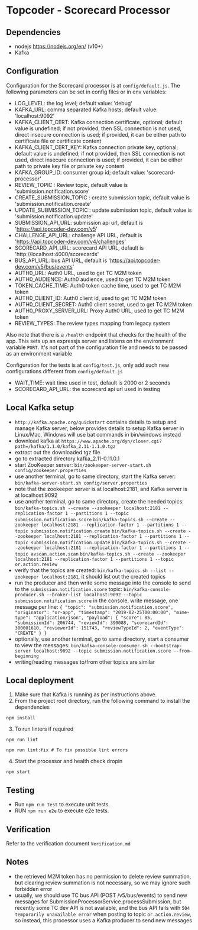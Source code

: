 # Topcoder - Scorecard Processor

## Dependencies

- nodejs https://nodejs.org/en/ (v10+)
- Kafka

## Configuration

Configuration for the Scorecard processor is at `config/default.js`.
The following parameters can be set in config files or in env variables:
- LOG_LEVEL: the log level; default value: 'debug'
- KAFKA_URL: comma separated Kafka hosts; default value: 'localhost:9092'
- KAFKA_CLIENT_CERT: Kafka connection certificate, optional; default value is undefined;
    if not provided, then SSL connection is not used, direct insecure connection is used;
    if provided, it can be either path to certificate file or certificate content
- KAFKA_CLIENT_CERT_KEY: Kafka connection private key, optional; default value is undefined;
    if not provided, then SSL connection is not used, direct insecure connection is used;
    if provided, it can be either path to private key file or private key content
- KAFKA_GROUP_ID: consumer group id; default value: 'scorecard-processor'
- REVIEW_TOPIC : Review topic, default value is 'submission.notification.score'
- CREATE_SUBMISSION_TOPIC : create submission topic, default value is 'submission.notification.create'
- UPDATE_SUBMISSION_TOPIC : update submission topic, default value is 'submission.notification.update'
- SUBMISSION_API_URL: submission api url, default is 'https://api.topcoder-dev.com/v5'
- CHALLENGE_API_URL: challenge API URL, default is 'https://api.topcoder-dev.com/v4/challenges'
- SCORECARD_API_URL: scorecard API URL, default is 'http://localhost:4000/scorecards'
- BUS_API_URL: bus API URL, default is 'https://api.topcoder-dev.com/v5/bus/events'
- AUTH0_URL: Auth0 URL, used to get TC M2M token
- AUTH0_AUDIENCE: Auth0 audience, used to get TC M2M token
- TOKEN_CACHE_TIME: Auth0 token cache time, used to get TC M2M token
- AUTH0_CLIENT_ID: Auth0 client id, used to get TC M2M token
- AUTH0_CLIENT_SECRET: Auth0 client secret, used to get TC M2M token
- AUTH0_PROXY_SERVER_URL: Proxy Auth0 URL, used to get TC M2M token
- REVIEW_TYPES: The review types mapping from legacy system

Also note that there is a `/health` endpoint that checks for the health of the app. This sets up an expressjs server and listens on the environment variable `PORT`. It's not part of the configuration file and needs to be passed as an environment variable

Configuration for the tests is at `config/test.js`, only add such new configurations different from `config/default.js`
- WAIT_TIME: wait time used in test, default is 2000 or 2 seconds
- SCORECARD_API_URL: the scorecard api url used in testing

## Local Kafka setup

- `http://kafka.apache.org/quickstart` contains details to setup and manage Kafka server,
  below provides details to setup Kafka server in Linux/Mac, Windows will use bat commands in bin/windows instead
- download kafka at `https://www.apache.org/dyn/closer.cgi?path=/kafka/1.1.0/kafka_2.11-1.1.0.tgz`
- extract out the downloaded tgz file
- go to extracted directory kafka_2.11-0.11.0.1
- start ZooKeeper server:
  `bin/zookeeper-server-start.sh config/zookeeper.properties`
- use another terminal, go to same directory, start the Kafka server:
  `bin/kafka-server-start.sh config/server.properties`
- note that the zookeeper server is at localhost:2181, and Kafka server is at localhost:9092
- use another terminal, go to same directory, create the needed topics:
  `bin/kafka-topics.sh --create --zookeeper localhost:2181 --replication-factor 1 --partitions 1 --topic submission.notification.score`
  `bin/kafka-topics.sh --create --zookeeper localhost:2181 --replication-factor 1 --partitions 1 --topic submission.notification.create`
  `bin/kafka-topics.sh --create --zookeeper localhost:2181 --replication-factor 1 --partitions 1 --topic submission.notification.update`
  `bin/kafka-topics.sh --create --zookeeper localhost:2181 --replication-factor 1 --partitions 1 --topic avscan.action.scan`
  `bin/kafka-topics.sh --create --zookeeper localhost:2181 --replication-factor 1 --partitions 1 --topic or.action.review`
- verify that the topics are created:
  `bin/kafka-topics.sh --list --zookeeper localhost:2181`,
  it should list out the created topics
- run the producer and then write some message into the console to send to the `submission.notification.score` topic:
  `bin/kafka-console-producer.sh --broker-list localhost:9092 --topic submission.notification.score`
  in the console, write message, one message per line:
  `{ "topic": "submission.notification.score", "originator": "or-app", "timestamp": "2019-02-25T00:00:00", "mime-type": "application/json", "payload": { "score": 85, "submissionId": 206744, "reviewId": 390088, "scorecardId": 300001610, "reviewerId": 151743, "reviewTypeId": 2, "eventType": "CREATE" } }`
- optionally, use another terminal, go to same directory, start a consumer to view the messages:
  `bin/kafka-console-consumer.sh --bootstrap-server localhost:9092 --topic submission.notification.score --from-beginning`
- writing/reading messages to/from other topics are similar

## Local deployment
1. Make sure that Kafka is running as per instructions above.
2. From the project root directory, run the following command to install the dependencies
```
npm install
```
3. To run linters if required
```
npm run lint

npm run lint:fix # To fix possible lint errors
```
4. Start the processor and health check dropin
```
npm start
```


## Testing
- Run `npm run test` to execute unit tests.
- RUN `npm run e2e` to execute e2e tests.

## Verification
Refer to the verification document `Verification.md`

## Notes
- the retrieved M2M token has no permission to delete review summation,
  but clearing review summation is not necessary, so we may ignore such forbidden error
- usually, we should use TC bus API (POST /v5/bus/events) to send new messages for SubmissionProcessorService.processSubmission,
  but recently some TC dev API is not available, and the bus API fails with `504 temporarily unavailable error` when
  posting to topic `or.action.review`, so instead, this processor uses a Kafka producer to send new messages

